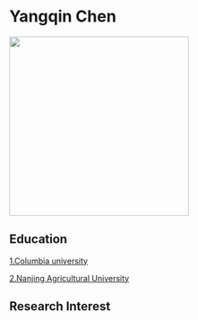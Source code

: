 

# Yangqin Chen

<img src="https://img2.baidu.com/it/u=2608250451,1148630762&fm=26&fmt=auto&gp=0.jpg" width=320, heigth=240>

## Education

[1.Columbia university](https://www.columbia.edu)

[2.Nanjing Agricultural University](http://www.njau.edu.cn)

## Research Interest




